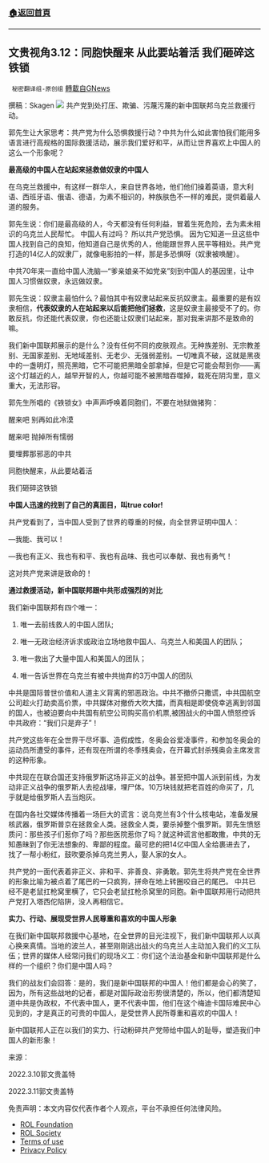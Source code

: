 ###  [:house:返回首頁](https://github.com/ourhimalayas/txt)
---


## 文贵视角3.12：同胞快醒来 从此要站着活 我们砸碎这铁锁
` 秘密翻译组-原创组` [轉載自GNews](https://gnews.org/zh-hans/2152009/)

撰稿：Skagen
![](https://assets.gnews.org/wp-content/uploads/2022/03/图像-2-4.jpg)
共产党到处打压、欺骗、污蔑污蔑的新中国联邦乌克兰救援行动。

郭先生让大家思考：共产党为什么恐惧救援行动？中共为什么如此害怕我们能用多语言进行高规格的国际救援活动，展示我们爱好和平，从而让世界喜欢上中国人的这么一个形象呢？

**最高级的中国人在站起来拯救做奴隶的中国人**

在乌克兰救援中，有这样一群华人，来自世界各地，他们他们操着英语，意大利语、西班牙语、俄语、德语，为素不相识的，种族肤色不一样的难民，提供着最人道的服务。

郭先生说：你们是最高级的人，今天都没有任何利益，冒着生死危险，去为素未相识的乌克兰人民帮忙。 中国人有过吗？ 所以共产党恐惧。 因为它知道一旦这些中国人找到自己的良知，他知道自己是优秀的人，他能跟世界人民平等相处。共产党打造的14亿人的奴隶厂，就像电影拍的一样，那是多恐惧呀（奴隶被唤醒）。

中共70年来一直给中国人洗脑—“爹亲娘亲不如党亲”刻到中国人的基因里，让中国人习惯做奴隶，永远做奴隶。

郭先生说：奴隶主最怕什么？最怕其中有奴隶站起来反抗奴隶主。最重要的是有奴隶相信，**代表奴隶的人在站起来以后能把他们拯救**，这是奴隶主最接受不了的。你敢反抗，你还能代表奴隶，你也还能让奴隶们站起来，那对我来讲那不是致命的嘛。

我们新中国联邦展示的是什么？没有任何不同的皮肤观点。无种族差别、无宗教差别、无国家差别、无地域差别、无老少、无强弱差别。一切唯真不破，这就是黑夜中的一盏明灯，照亮黑暗，它不可能把黑暗全部拿掉，但是它可能会帮到你——离这个灯越近的人，越早开智的人，你越可能不被黑暗吞噬掉，栽死在阴沟里，意义重大，无法形容。

郭先生所唱的《铁锁女》中声声呼唤着同胞们，不要在地狱做猪狗：

醒来吧 别再如此冷漠

醒来吧 抛掉所有懦弱

要埋葬那邪恶的中共

同胞快醒来，从此要站着活

我们砸碎这铁锁

**中国人迅速的找到了自己的真面目，叫true color!**

共产党看到了，当中国人受到了世界的尊重的时候，向全世界证明中国人：

—我能、我可以！

—我也有正义、我也有和平、我也有品味、我也可以奉献、我也有勇气！

这对共产党来讲是致命的！

**通过救援活动，新中国联邦跟中共形成强烈的对比**

我们新中国联邦有四个唯一：

1) 唯一去前线救人的中国人团队;

2) 唯一无政治经济诉求或政治立场地救中国人、乌克兰人和美国人的团队；

3) 唯一救出了大量中国人和美国人的团队；

4) 唯一告诉世界在乌克兰有被中共抛弃的3万中国人的团队

中共是国际普世价值和人道主义背离的邪恶政治。中共不撤侨只撒谎，中共国航空公司趁火打劫卖高价票，中共媒体对撤侨大吹大擂，而真相是即使侥幸逃离到邻国的国人，也被迫要向中共国有航空公司购买高价机票,被困战火的中国人愤怒控诉中共政府：“我们只是弃子”！

共产党这些年在全世界干尽坏事、造假成性，冬奥会谷爱凌事件，和参加冬奥会的运动员所遭受的事件，还有现在所谓的冬季残奥会，在开幕式封杀残奥会主席发言的这种形象。

中共现在在联合国还支持俄罗斯这场非正义的战争。甚至把中国人派到前线，为发动非正义战争的俄罗斯人去挖战壕，埋尸体。10万块钱就把老百姓的命买了，几乎就是给俄罗斯人去当炮灰。

在国内各社交媒体传播着一场巨大的谎言：说乌克兰有3个什么核电站，准备发展核武器，俄罗斯普京在拯救全人类。拯救全人类，要杀掉整个俄罗斯。郭先生愤怒质问：那些孩子们惹你了吗？那些医院惹你了吗？就这种谎言他都敢撒，中共的无知愚昧到了你无法想象的、卑鄙的程度。最可悲的把14亿中国人全给裹进去了，找了一帮小粉红，鼓吹要杀掉乌克兰男人，娶人家的女人。

共产党的一面代表着非正义、非和平、非善良、非勇敢。郭先生将共产党在全世界的形象比喻为被点着了尾巴的一只疯狗，拼命在地上转圈咬自己的尾巴。 中共已经不是老鼠扛枪窝里横了，它只会老鼠扛枪杀窝里的同胞。新中国联邦用行动把共产党打入塔西佗陷阱，没人再相信它。

**实力、行动、展现受世界人民尊重和喜欢的中国人形象**

在我们新中国联邦救援中心基地，在全世界的目光注视下，我们新中国联邦人以真心换来真情。当地的波兰人，甚至刚刚逃出战火的乌克兰人主动加入我们的义工队伍；世界的媒体人经常问我们的现场义工：你们这个法治基金和新中国联邦是什么样的一个组织？你们是中国人吗？

我们的战友们会回答：是的，我们是新中国联邦的中国人！他们都是会心的笑了，因为，所有这些战地的记者，都是对国际政治形势很清楚的，所以，他们都清楚知道中共是伪政权，不代表中国人，更不代表中国，他们在这个梅迪卡国际难民中心见到的，才是真正的可贵的中国人，是受世界人民所尊重和喜欢的中国人！

新中国联邦人正在以我们的实力、行动粉碎共产党带给中国人的耻辱，塑造我们中国人的新形象！

来源：

2022.3.10郭文贵盖特

2022.3.11郭文贵盖特







 

免责声明：本文内容仅代表作者个人观点，平台不承担任何法律风险。

- [ROL Foundation](https://rolfoundation.org/)
- [ROL Society](https://rolsociety.org/)
- [Terms of use](https://gnews.org/terms-of-use-3/)
- [Privacy Policy](https://gnews.org/privacy-policy/)

